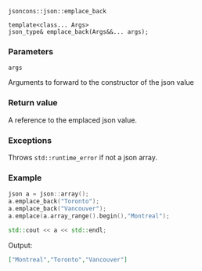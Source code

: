 ```
jsoncons::json::emplace_back

template<class... Args>
json_type& emplace_back(Args&&... args);
```

### Parameters

    args 
Arguments to forward to the constructor of the json value

### Return value

A reference to the emplaced json value.

### Exceptions

Throws `std::runtime_error` if not a json array.

### Example

```c++
json a = json::array();
a.emplace_back("Toronto");
a.emplace_back("Vancouver");
a.emplace(a.array_range().begin(),"Montreal");

std::cout << a << std::endl;
```
Output:

```json
["Montreal","Toronto","Vancouver"]
```

